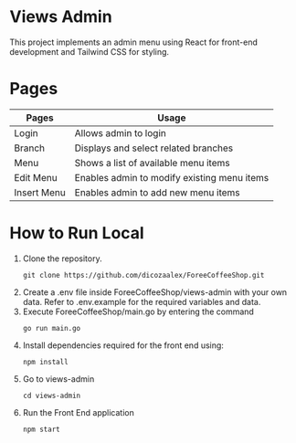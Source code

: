 # Views Admin
This project implements an admin menu using React for front-end development and Tailwind CSS for styling.

# Pages
|Pages|Usage|
|----|-----|
|Login|Allows admin to login|
|Branch|Displays and select related branches|
|Menu|Shows a list of available menu items|
|Edit Menu|Enables admin to modify existing menu items|
|Insert Menu|Enables admin to add new menu items|

# How to Run Local
1. Clone the repository.
    ```
    git clone https://github.com/dicozaalex/ForeeCoffeeShop.git
    ```
2. Create a .env file inside  ForeeCoffeeShop/views-admin with your own data. Refer to .env.example for the required variables and data.
3. Execute ForeeCoffeeShop/main.go by entering the command
    ```
    go run main.go
    ```
4. Install dependencies required for the front end using:
    ```
    npm install
    ```
5. Go to views-admin
    ```
    cd views-admin
    ```
6. Run the Front End application
    ```
    npm start
    ```